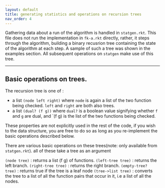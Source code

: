 ```yaml
---
layout: default
title: generating statistics and operations on recursion trees
nav_order: 4
---
```


  Gathering data about a run of the algorithm is handled in `statgen.rkt`. This file does not run the implementation in `fk-a.rkt` directly, rather, it steps through the algorithm, building a binary recusrion tree containing the state of the algorithm at each step. A sample of such a tree was shown in the examples section. All subsequent operations on `statgen` make use of this tree.

---
## Basic operations on trees.

The recursion tree is one of :
 - a list `(node left right)` where `node` is again a list of the two function being checked. `left` and `right` are both also trees.
 - a list `(dual? (f g))` where `dual?` is a boolean value signifying whether `f` and `g` are dual, and `(f g) is the list of the two functions being checked.
 
 These properties are not explicitly used in the rest of the code, if you wish to the data structure, you are free to do so as long as you re-implement the basic operations described below.
 
 There are various basic operations on these trees(note: only available from `statgen.rkt`). all of these take a tree as an argument

 `(node tree)` : returns a list (f g) of functions.
 `(left-tree tree)` : returns the left branch.
 `(right-tree tree)` : returns the right branch.
 `(empty-tree? tree)` : returns true if the tree is a leaf node
 `(tree->list tree)` : converts the tree to a list of all the function pairs that occur in it, i.e a list of all the nodes.

 
 

